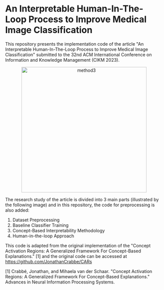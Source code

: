# An Interpretable Human-In-The-Loop Process to Improve Medical Image Classification


This repository presents the implementation code of the article "An Interpretable Human-In-The-Loop Process to Improve Medical Image Classification" submitted to the 32nd ACM International Conference on Information and Knowledge Management (CIKM 2023).

<p align="center">
 <img src="https://github.com/joanacsantos/Mammography_Image_Interpretability/assets/57224933/27b91a90-3d07-4726-ae70-164ff666caf1" alt="method3" width="400">
</p>

The research study of the article is divided into 3 main parts (illustrated by the following image) and in this repository, the code for preprocessing is also added:
 1. Dataset Preprocessing
 2. Baseline Classifier Training
 3. Concept-Based Interpretability Methodology
 4. Human-in-the-loop Approach

This code is adapted from the original implementation of the "Concept Activation Regions: A Generalized Framework For Concept-Based Explanations." [1] and the original code can be accessed at https://github.com/JonathanCrabbe/CARs


[1] Crabbé, Jonathan, and Mihaela van der Schaar. "Concept Activation Regions: A Generalized Framework For Concept-Based Explanations." Advances in Neural Information Processing Systems.
